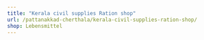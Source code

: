 ```yaml
---
title: "Kerala civil supplies Ration shop"
url: /pattanakkad-cherthala/kerala-civil-supplies-ration-shop/
shop: Lebensmittel
---
```

